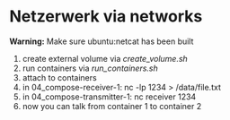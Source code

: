 # Netzerwerk via networks

**Warning:** Make sure ubuntu:netcat has been built

1. create external volume via *create_volume.sh*
2. run containers via *run_containers.sh*
3. attach to containers
4. in 04_compose-receiver-1:
   nc -lp 1234 > /data/file.txt
5. in 04_compose-transmitter-1:
   nc receiver 1234
6. now you can talk from container 1 to container 2
